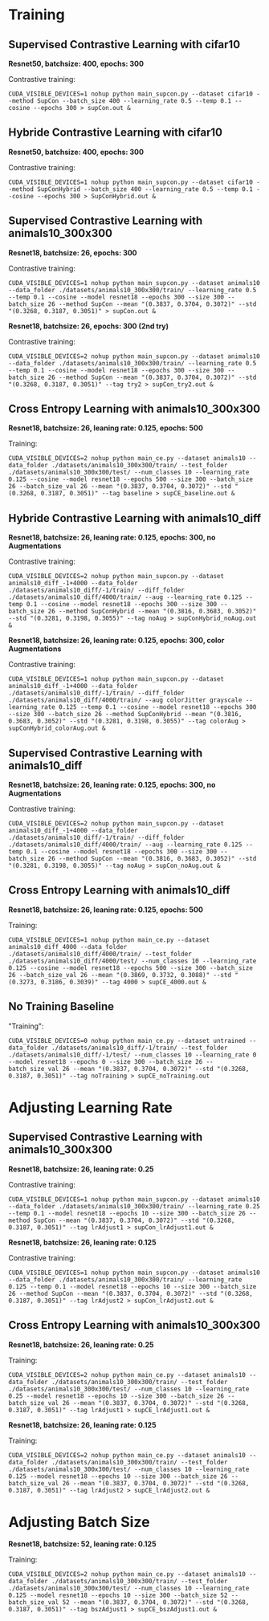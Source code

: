 # Training

## Supervised Contrastive Learning with cifar10

**Resnet50, batchsize: 400, epochs: 300**

Contrastive training:
```
CUDA_VISIBLE_DEVICES=1 nohup python main_supcon.py --dataset cifar10 --method SupCon --batch_size 400 --learning_rate 0.5 --temp 0.1 --cosine --epochs 300 > supCon.out &
```

## Hybride Contrastive Learning with cifar10

**Resnet50, batchsize: 400, epochs: 300**

Contrastive training:
```
CUDA_VISIBLE_DEVICES=1 nohup python main_supcon.py --dataset cifar10 --method SupConHybrid --batch_size 400 --learning_rate 0.5 --temp 0.1 --cosine --epochs 300 > SupConHybrid.out &
```

## Supervised Contrastive Learning with animals10_300x300

**Resnet18, batchsize: 26, epochs: 300**

Contrastive training:
```
CUDA_VISIBLE_DEVICES=1 nohup python main_supcon.py --dataset animals10 --data_folder ./datasets/animals10_300x300/train/ --learning_rate 0.5 --temp 0.1 --cosine --model resnet18 --epochs 300 --size 300 --batch_size 26 --method SupCon --mean "(0.3837, 0.3704, 0.3072)" --std "(0.3268, 0.3187, 0.3051)" > supCon.out &
```

**Resnet18, batchsize: 26, epochs: 300 (2nd try)**

Contrastive training:
```
CUDA_VISIBLE_DEVICES=2 nohup python main_supcon.py --dataset animals10 --data_folder ./datasets/animals10_300x300/train/ --learning_rate 0.5 --temp 0.1 --cosine --model resnet18 --epochs 300 --size 300 --batch_size 26 --method SupCon --mean "(0.3837, 0.3704, 0.3072)" --std "(0.3268, 0.3187, 0.3051)" --tag try2 > supCon_try2.out &
```

## Cross Entropy Learning with animals10_300x300

**Resnet18, batchsize: 26, leaning rate: 0.125, epochs: 500**

Training:
```
CUDA_VISIBLE_DEVICES=2 nohup python main_ce.py --dataset animals10 --data_folder ./datasets/animals10_300x300/train/ --test_folder ./datasets/animals10_300x300/test/ --num_classes 10 --learning_rate 0.125 --cosine --model resnet18 --epochs 500 --size 300 --batch_size 26 --batch_size_val 26 --mean "(0.3837, 0.3704, 0.3072)" --std "(0.3268, 0.3187, 0.3051)" --tag baseline > supCE_baseline.out &
```

## Hybride Contrastive Learning with animals10_diff

**Resnet18, batchsize: 26, leaning rate: 0.125, epochs: 300, no Augmentations**

Contrastive training:
```
CUDA_VISIBLE_DEVICES=2 nohup python main_supcon.py --dataset animals10_diff_-1+4000 --data_folder ./datasets/animals10_diff/-1/train/ --diff_folder ./datasets/animals10_diff/4000/train/ --aug --learning_rate 0.125 --temp 0.1 --cosine --model resnet18 --epochs 300 --size 300 --batch_size 26 --method SupConHybrid --mean "(0.3816, 0.3683, 0.3052)" --std "(0.3281, 0.3198, 0.3055)" --tag noAug > supConHybrid_noAug.out &
```

**Resnet18, batchsize: 26, leaning rate: 0.125, epochs: 300, color Augmentations**

Contrastive training:
```
CUDA_VISIBLE_DEVICES=1 nohup python main_supcon.py --dataset animals10_diff_-1+4000 --data_folder ./datasets/animals10_diff/-1/train/ --diff_folder ./datasets/animals10_diff/4000/train/ --aug colorJitter grayscale --learning_rate 0.125 --temp 0.1 --cosine --model resnet18 --epochs 300 --size 300 --batch_size 26 --method SupConHybrid --mean "(0.3816, 0.3683, 0.3052)" --std "(0.3281, 0.3198, 0.3055)" --tag colorAug > supConHybrid_colorAug.out &
```

## Supervised Contrastive Learning with animals10_diff

**Resnet18, batchsize: 26, leaning rate: 0.125, epochs: 300, no Augmentations**

Contrastive training:
```
CUDA_VISIBLE_DEVICES=2 nohup python main_supcon.py --dataset animals10_diff_-1+4000 --data_folder ./datasets/animals10_diff/-1/train/ --diff_folder ./datasets/animals10_diff/4000/train/ --aug --learning_rate 0.125 --temp 0.1 --cosine --model resnet18 --epochs 300 --size 300 --batch_size 26 --method SupCon --mean "(0.3816, 0.3683, 0.3052)" --std "(0.3281, 0.3198, 0.3055)" --tag noAug > supCon_noAug.out &
```

<!-- **Resnet18, batchsize: 26, leaning rate: 0.125, epochs: 300, color Augmentations**

Contrastive training:
```
CUDA_VISIBLE_DEVICES=2 nohup python main_supcon.py --dataset animals10_diff_-1+4000 --data_folder ./datasets/animals10_diff/-1/train/ --diff_folder ./datasets/animals10_diff/4000/train/ --aug colorJitter grayscale --learning_rate 0.125 --temp 0.1 --cosine --model resnet18 --epochs 300 --size 300 --batch_size 26 --method SupCon--mean "(0.3816, 0.3683, 0.3052)" --std "(0.3281, 0.3198, 0.3055)" --tag colorAug > supCon_colorAug.out &
``` -->

## Cross Entropy Learning with animals10_diff

**Resnet18, batchsize: 26, leaning rate: 0.125, epochs: 500**

Training:
```
CUDA_VISIBLE_DEVICES=1 nohup python main_ce.py --dataset animals10_diff_4000 --data_folder ./datasets/animals10_diff/4000/train/ --test_folder ./datasets/animals10_diff/4000/test/ --num_classes 10 --learning_rate 0.125 --cosine --model resnet18 --epochs 500 --size 300 --batch_size 26 --batch_size_val 26 --mean "(0.3869, 0.3732, 0.3088)" --std "(0.3273, 0.3186, 0.3039)" --tag 4000 > supCE_4000.out &
```

## No Training Baseline

"Training":
```
CUDA_VISIBLE_DEVICES=0 nohup python main_ce.py --dataset untrained --data_folder ./datasets/animals10_diff/-1/train/ --test_folder ./datasets/animals10_diff/-1/test/ --num_classes 10 --learning_rate 0 --model resnet18 --epochs 0 --size 300 --batch_size 26 --batch_size_val 26 --mean "(0.3837, 0.3704, 0.3072)" --std "(0.3268, 0.3187, 0.3051)" --tag noTraining > supCE_noTraining.out
```

# Adjusting Learning Rate

## Supervised Contrastive Learning with animals10_300x300

**Resnet18, batchsize: 26, leaning rate: 0.25**

Contrastive training:
```
CUDA_VISIBLE_DEVICES=1 nohup python main_supcon.py --dataset animals10 --data_folder ./datasets/animals10_300x300/train/ --learning_rate 0.25 --temp 0.1 --model resnet18 --epochs 10 --size 300 --batch_size 26 --method SupCon --mean "(0.3837, 0.3704, 0.3072)" --std "(0.3268, 0.3187, 0.3051)" --tag lrAdjust1 > supCon_lrAdjust1.out &
```

**Resnet18, batchsize: 26, leaning rate: 0.125**

Contrastive training:
```
CUDA_VISIBLE_DEVICES=1 nohup python main_supcon.py --dataset animals10 --data_folder ./datasets/animals10_300x300/train/ --learning_rate 0.125 --temp 0.1 --model resnet18 --epochs 10 --size 300 --batch_size 26 --method SupCon --mean "(0.3837, 0.3704, 0.3072)" --std "(0.3268, 0.3187, 0.3051)" --tag lrAdjust2 > supCon_lrAdjust2.out &
```

## Cross Entropy Learning with animals10_300x300

**Resnet18, batchsize: 26, leaning rate: 0.25**

Training:
```
CUDA_VISIBLE_DEVICES=2 nohup python main_ce.py --dataset animals10 --data_folder ./datasets/animals10_300x300/train/ --test_folder ./datasets/animals10_300x300/test/ --num_classes 10 --learning_rate 0.25 --model resnet18 --epochs 10 --size 300 --batch_size 26 --batch_size_val 26 --mean "(0.3837, 0.3704, 0.3072)" --std "(0.3268, 0.3187, 0.3051)" --tag lrAdjust1 > supCE_lrAdjust1.out &
```

**Resnet18, batchsize: 26, leaning rate: 0.125**

Training:
```
CUDA_VISIBLE_DEVICES=2 nohup python main_ce.py --dataset animals10 --data_folder ./datasets/animals10_300x300/train/ --test_folder ./datasets/animals10_300x300/test/ --num_classes 10 --learning_rate 0.125 --model resnet18 --epochs 10 --size 300 --batch_size 26 --batch_size_val 26 --mean "(0.3837, 0.3704, 0.3072)" --std "(0.3268, 0.3187, 0.3051)" --tag lrAdjust2 > supCE_lrAdjust2.out &
```

# Adjusting Batch Size

**Resnet18, batchsize: 52, leaning rate: 0.125**

Training:
```
CUDA_VISIBLE_DEVICES=2 nohup python main_ce.py --dataset animals10 --data_folder ./datasets/animals10_300x300/train/ --test_folder ./datasets/animals10_300x300/test/ --num_classes 10 --learning_rate 0.125 --model resnet18 --epochs 10 --size 300 --batch_size 52 --batch_size_val 52 --mean "(0.3837, 0.3704, 0.3072)" --std "(0.3268, 0.3187, 0.3051)" --tag bszAdjust1 > supCE_bszAdjust1.out &
```